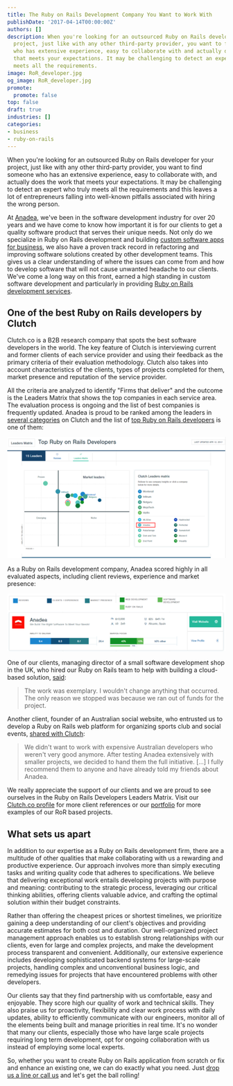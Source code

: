 ```yaml
---
title: The Ruby on Rails Development Company You Want to Work With
publishDate: '2017-04-14T00:00:00Z'
authors: []
description: When you're looking for an outsourced Ruby on Rails developer for your
  project, just like with any other third-party provider, you want to find someone
  who has extensive experience, easy to collaborate with and actually does the work
  that meets your expectations. It may be challenging to detect an expert who truly
  meets all the requirements.
image: RoR_developer.jpg
og_image: RoR_developer.jpg
promote:
  promote: false
top: false
draft: true
industries: []
categories:
- business
- ruby-on-rails
---
```

When you're looking for an outsourced Ruby on Rails developer for your project, just like with any other third-party provider, you want to find someone who has an extensive experience, easy to collaborate with, and actually does the work that meets your expectations. It may be challenging to detect an expert who truly meets all the requirements and this leaves a lot of entrepreneurs falling into well-known pitfalls associated with hiring the wrong person.

At [Anadea](https://anadea.info/), we've been in the software development industry for over 20 years and we have come to know how important it is for our clients to get a quality software product that serves their unique needs. Not only do we specialize in Ruby on Rails development and building [custom software apps for business](/solutions), we also have a proven track record in refactoring and improving software solutions created by other development teams. This gives us a clear understanding of where the issues can come from and how to develop software that will not cause unwanted headache to our clients. We've come a long way on this front, earned a high standing in custom software development and particularly in providing [Ruby on Rails development services](/services/web-development/ruby-on-rails-development).

## One of the best Ruby on Rails developers by Clutch

Clutch.co is a B2B research company that spots the best software developers in the world. The key feature of Clutch is interviewing current and former clients of each service provider and using their feedback as the primary criteria of their evaluation methodology. Clutch also takes into account characteristics of the clients, types of projects completed for them, market presence and reputation of the service provider.

All the criteria are analyzed to identify "Firms that deliver" and the outcome is the Leaders Matrix that shows the top companies in each service area. The evaluation process is ongoing and the list of best companies is frequently updated. Anadea is proud to be ranked among the leaders in [several categories](https://anadea.info/awards-achievements) on Clutch and the list of <a href="https://clutch.co/developers/ruby-rails/research" target="_blank">top Ruby on Rails developers</a> is one of them:

![Top Ruby on Rails Development Firms](Leaders_matrix_ror-120417.png)

As a Ruby on Rails development company, Anadea scored highly in all evaluated aspects, including client reviews, experience and market presence:

![Anadea is one of leading RoR development companies](Anadea_ror.png)

One of our clients, managing director of a small software development shop in the UK, who hired our Ruby on Rails team to help with building a cloud-based solution, <a href="https://clutch.co/profile/anadea#review-112357" rel="nofollow" target="_blank">said</a>:

> The work was exemplary. I wouldn't change anything that occurred. The only reason we stopped was because we ran out of funds for the project.

Another client, founder of an Australian social website, who entrusted us to develop a Ruby on Rails web platform for organizing sports club and social events, <a href="https://clutch.co/profile/anadea#review-24389" rel="nofollow" target="_blank">shared with Clutch</a>:

> We didn't want to work with expensive Australian developers who weren't very good anymore. After testing Anadea extensively with smaller projects, we decided to hand them the full initiative. [...] I fully recommend them to anyone and have already told my friends about Anadea.

We really appreciate the support of our clients and we are proud to see ourselves in the Ruby on Rails Developers Leaders Matrix. Visit our <a href="https://clutch.co/profile/anadea" target="_blank">Clutch.co profile</a> for more client references or our [portfolio](https://anadea.info/projects) for more examples of our RoR based projects.

## What sets us apart

In addition to our expertise as a Ruby on Rails development firm, there are a multitude of other qualities that make collaborating with us a rewarding and productive experience. Our approach involves more than simply executing tasks and writing quality code that adheres to specifications. We believe that delivering exceptional work entails developing projects with purpose and meaning: contributing to the strategic process, leveraging our critical thinking abilities, offering clients valuable advice, and crafting the optimal solution within their budget constraints.

Rather than offering the cheapest prices or shortest timelines, we prioritize gaining a deep understanding of our client's objectives and providing accurate estimates for both cost and duration. Our well-organized project management approach enables us to establish strong relationships with our clients, even for large and complex projects, and make the development process transparent and convenient. Additionally, our extensive experience includes developing sophisticated backend systems for large-scale projects, handling complex and unconventional business logic, and remedying issues for projects that have encountered problems with other developers.

Our clients say that they find partnership with us comfortable, easy and enjoyable. They score high our quality of work and technical skills. They also praise us for proactivity, flexibility and clear work process with daily updates, ability to efficiently communicate with our engineers, monitor all of the elements being built and manage priorities in real time. It's no wonder that many our clients, especially those who have large scale projects requiring long term development, opt for ongoing collaboration with us instead of employing some local experts.

So, whether you want to create Ruby on Rails application from scratch or fix and enhance an existing one, we can do exactly what you need. Just [drop us a line or call us](https://anadea.info/contacts) and let's get the ball rolling!
